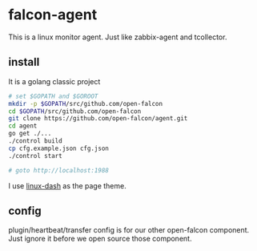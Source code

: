 falcon-agent
===

This is a linux monitor agent. Just like zabbix-agent and tcollector.


## install

It is a golang classic project

```bash
# set $GOPATH and $GOROOT
mkdir -p $GOPATH/src/github.com/open-falcon
cd $GOPATH/src/github.com/open-falcon
git clone https://github.com/open-falcon/agent.git
cd agent
go get ./...
./control build
cp cfg.example.json cfg.json
./control start

# goto http://localhost:1988
```

I use [linux-dash](https://github.com/afaqurk/linux-dash) as the page theme.

## config

plugin/heartbeat/transfer config is for our other open-falcon component. Just ignore it before we open source those
component.

